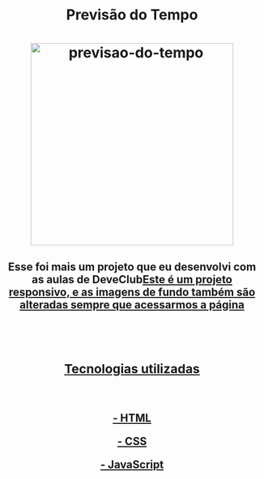 <h1 align="center">Previsão do Tempo</h1>
<h1 align="center">
<img src="https://github.com/mggsistema/Previsao-do-tempo/blob/main/src/Previs%C3%A3o%20do%20tempo.png?raw=true" alt="previsao-do-tempo" width="400px"/>
</h1>
<h2 align="center">Esse foi mais um projeto que eu desenvolvi com as aulas de DeveClub<a href="https://rodolfomori.com.br><DeveClub</h2>
<br>
<h3 align="center">Este é um projeto responsivo, e as imagens de fundo também são alteradas sempre que acessarmos a página<h3>
 <br>
 <h3 align="center">Tecnologias utilizadas</h3>                                                                         
  <br>
  <p>- HTML</>
 <p>- CSS</>
 <p>- JavaScript</>
  <br>
 
  
